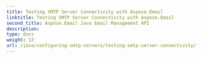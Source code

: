 ```yaml
---
title: Testing SMTP Server Connectivity with Aspose.Email
linktitle: Testing SMTP Server Connectivity with Aspose.Email
second_title: Aspose.Email Java Email Management API
description: 
type: docs
weight: 13
url: /java/configuring-smtp-servers/testing-smtp-server-connectivity/
---
```

